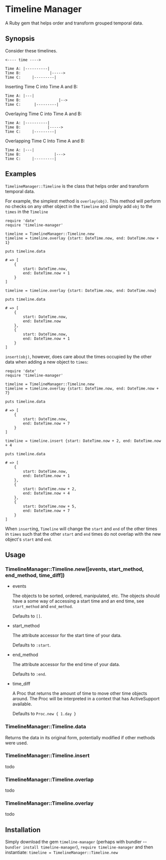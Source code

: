 # Timeline Manager

A Ruby gem that helps order and transform grouped temporal data.

## Synopsis

Consider these timelines.

```
<---- time ---->

Time A: |----------|
Time B:             |----->
Time C:     |---------|
```

Inserting Time C into Time A and B:

```
Time A: |---|
Time B:                 |-->
Time C:      |---------|
```

Overlaying Time C into Time A and B:
```
Time A: |----------|
Time B:            |----->
Time C:     |---------|
```

Overlapping Time C Into Time A and B:
```
Time A: |---|
Time B:               |--->
Time C:     |---------|
```

## Examples

`TimelineManager::Timeline` is the class that helps order and transform temporal data.

For example, the simplest method is `overlay(obj)`. This method will perform no checks on any other object in the `Timeline` and simply add `obj` to the `times` in the `Timeline`

```
require 'date'
require 'timeline-manager'

timeline = TimelineManager::Timeline.new
timeline = timeline.overlay {start: DateTime.now, end: DateTime.now + 1}

puts timeline.data

# => [
	{
		start: DateTime.now,
		end: DateTime.now + 1
	}
]

timeline = timeline.overlay {start: DateTime.now, end: DateTime.now}

puts timeline.data

# => [
	{
		start: DateTime.now,
		end: DateTime.now
	},
	{
		start: DateTime.now,
		end: DateTime.now + 1
	}
]
```

`insert(obj)`, however, does care about the times occupied by the other data when adding a new object to `times`:

```
require 'date'
require 'timeline-manager'

timeline = TimelineManager::Timeline.new
timeline = timeline.overlay {start: DateTime.now, end: DateTime.now + 7}

puts timeline.data

# => [
	{
		start: DateTime.now,
		end: DateTime.now + 7
	}
]

timeline = timeline.insert {start: DateTime.now + 2, end: DateTime.now + 4

puts timeline.data

# => [
	{
		start: DateTime.now,
		end: DateTime.now + 1
	},
	{
		start: DateTime.now + 2,
		end: DateTime.now + 4
	},
	{
		start: DateTime.now + 5,
		end: DateTime.now + 7
	}
]
```

When `insert`ing, `Timeline` will change the `start` and `end` of the other times in `times` such that the other `start` and `end` times do not overlap with the new object's `start` and `end`.

## Usage

### TimelineManager::Timeline.new([events, start_method, end_method, time_diff])

* events
	
	The objects to be sorted, ordered, manipulated, etc. The objects should have a some way of accessing a start time and an end time, see `start_method` and `end_method`.

	Defaults to `[]`.

* start_method

	The attribute accessor for the start time of your data. 

	Defaults to `:start`.

* end_method
	
	The attribute accessor for the end time of your data. 

	Defaults to `:end`.

* time_diff 

	A Proc that returns the amount of time to move other time objects around. The Proc will be interpreted in a context that has ActiveSupport available.

	Defaults to `Proc.new { 1.day }`

### TimelineManager::Timeline.data

Returns the data in its original form, potentially modified if other methods were used.

### TimelineManager::Timeline.insert

todo

### TimelineManager::Timeline.overlap

todo

### TimelineManager::Timeline.overlay

todo

## Installation

Simply download the gem `timeline-manager` (perhaps with bundler -- `bundler install timeline-manager`), `require timeline-manager` and then instantiate: `timeline = TimelineManager::Timeline.new`
